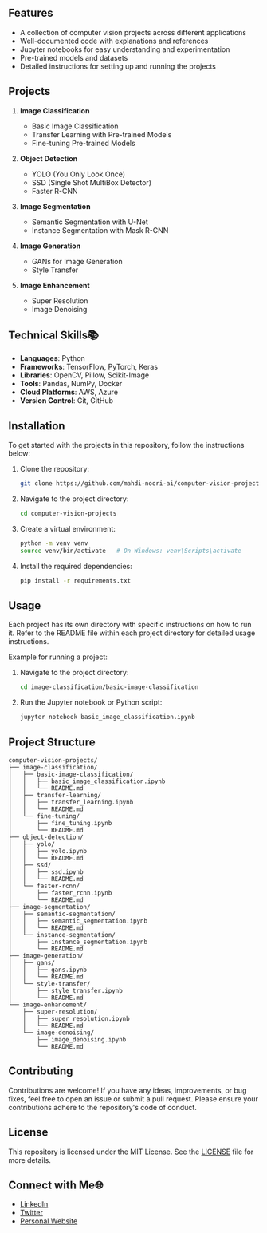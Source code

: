 
## **Features**

- A collection of computer vision projects across different applications
- Well-documented code with explanations and references
- Jupyter notebooks for easy understanding and experimentation
- Pre-trained models and datasets
- Detailed instructions for setting up and running the projects

## **Projects**

1. **Image Classification**
   - Basic Image Classification
   - Transfer Learning with Pre-trained Models
   - Fine-tuning Pre-trained Models

2. **Object Detection**
   - YOLO (You Only Look Once)
   - SSD (Single Shot MultiBox Detector)
   - Faster R-CNN

3. **Image Segmentation**
   - Semantic Segmentation with U-Net
   - Instance Segmentation with Mask R-CNN

4. **Image Generation**
   - GANs for Image Generation
   - Style Transfer

5. **Image Enhancement**
   - Super Resolution
   - Image Denoising

## **Technical Skills📚**

- **Languages**: Python
- **Frameworks**: TensorFlow, PyTorch, Keras
- **Libraries**: OpenCV, Pillow, Scikit-Image
- **Tools**: Pandas, NumPy, Docker
- **Cloud Platforms**: AWS, Azure
- **Version Control**: Git, GitHub

## **Installation**

To get started with the projects in this repository, follow the instructions below:

1. Clone the repository:
   ```sh
   git clone https://github.com/mahdi-noori-ai/computer-vision-projects.git
   ```
2. Navigate to the project directory:
   ```sh
   cd computer-vision-projects
   ```
3. Create a virtual environment:
   ```sh
   python -m venv venv
   source venv/bin/activate   # On Windows: venv\Scripts\activate
   ```
4. Install the required dependencies:
   ```sh
   pip install -r requirements.txt
   ```

## **Usage**

Each project has its own directory with specific instructions on how to run it. Refer to the README file within each project directory for detailed usage instructions.

Example for running a project:
1. Navigate to the project directory:
   ```sh
   cd image-classification/basic-image-classification
   ```
2. Run the Jupyter notebook or Python script:
   ```sh
   jupyter notebook basic_image_classification.ipynb
   ```

## **Project Structure**

```
computer-vision-projects/
├── image-classification/
│   ├── basic-image-classification/
│   │   ├── basic_image_classification.ipynb
│   │   └── README.md
│   ├── transfer-learning/
│   │   ├── transfer_learning.ipynb
│   │   └── README.md
│   └── fine-tuning/
│       ├── fine_tuning.ipynb
│       └── README.md
├── object-detection/
│   ├── yolo/
│   │   ├── yolo.ipynb
│   │   └── README.md
│   ├── ssd/
│   │   ├── ssd.ipynb
│   │   └── README.md
│   └── faster-rcnn/
│       ├── faster_rcnn.ipynb
│       └── README.md
├── image-segmentation/
│   ├── semantic-segmentation/
│   │   ├── semantic_segmentation.ipynb
│   │   └── README.md
│   └── instance-segmentation/
│       ├── instance_segmentation.ipynb
│       └── README.md
├── image-generation/
│   ├── gans/
│   │   ├── gans.ipynb
│   │   └── README.md
│   └── style-transfer/
│       ├── style_transfer.ipynb
│       └── README.md
└── image-enhancement/
    ├── super-resolution/
    │   ├── super_resolution.ipynb
    │   └── README.md
    └── image-denoising/
        ├── image_denoising.ipynb
        └── README.md
```

## **Contributing**

Contributions are welcome! If you have any ideas, improvements, or bug fixes, feel free to open an issue or submit a pull request. Please ensure your contributions adhere to the repository's code of conduct.

## **License**

This repository is licensed under the MIT License. See the [LICENSE](LICENSE) file for more details.

## **Connect with Me🌐**

- [LinkedIn](https://www.linkedin.com/in/mahdi-noori-ai/)
- [Twitter](https://twitter.com/mahdi-noori-ai)
- [Personal Website](https://mahdi-noori-ai.com)
